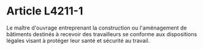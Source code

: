 # Article L4211-1

Le maître d'ouvrage entreprenant la construction ou l'aménagement de bâtiments destinés à recevoir des travailleurs se conforme aux dispositions légales visant à protéger leur santé et sécurité au travail.